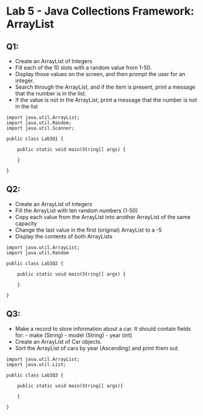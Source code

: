 # Lab 5 - Java Collections Framework: ArrayList

## Q1:

- Create an ArrayList of Integers
- Fill each of the 10 slots with a random value from 1-50. 
- Display those values on the screen, and then prompt the user for an integer. 
- Search through the ArrayList, and if the item is present, print a message that the number is in the list. 
- If the value is not in the ArrayList, print a message that the number is not in the list

```
import java.util.ArrayList;
import java.util.Random;
import java.util.Scanner;

public class Lab3Q1 {

	public static void main(String[] args) {
		
	}

}
```

## Q2:

- Create an ArrayList of Integers
- Fill the ArrayList with ten random numbers (1-50)
- Copy each value from the ArrayList into another ArrayList of the same capacity
- Change the last value in the first (original) ArrayList to a -5
- Display the contents of both ArrayLists

```
import java.util.ArrayList;
import java.util.Random

public class Lab3Q2 {

	public static void main(String[] args) {
		
	}

}
```

## Q3:

- Make a record to store information about a car. It should contain fields for:
        - make (String)
        - model (String)
        - year (int)
- Create an ArrayList of Car objects.
- Sort the ArrayList of cars by year (Ascending) and print them out.

```
import java.util.ArrayList;
import java.util.List;

public class Lab3Q3 {

    public static void main(String[] args){
        
    }

}
```
